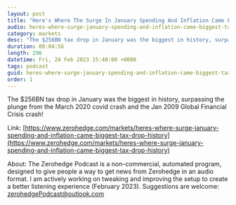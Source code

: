 ```yaml
---
layout: post
title: "Here's Where The Surge In January Spending And Inflation Came From: Biggest Tax Drop In History"
audio: heres-where-surge-january-spending-and-inflation-came-biggest-tax-drop-history-0
category: markets
desc: "The $256BN tax drop in January was the biggest in history, surpassing the plunge from the March 2020 covid crash and the Jan 2009 Global Financial Crisis crash!"
duration: 00:04:56
length: 296
datetime: Fri, 24 Feb 2023 15:40:00 +0000
tags: podcast
guid: heres-where-surge-january-spending-and-inflation-came-biggest-tax-drop-history-0
order: 1
---
```

The $256BN tax drop in January was the biggest in history, surpassing the plunge from the March 2020 covid crash and the Jan 2009 Global Financial Crisis crash!

Link: [https://www.zerohedge.com/markets/heres-where-surge-january-spending-and-inflation-came-biggest-tax-drop-history](https://www.zerohedge.com/markets/heres-where-surge-january-spending-and-inflation-came-biggest-tax-drop-history)

About: The Zerohedge Podcast is a non-commercial, automated program, designed to give people a way to get news from Zerohedge in an audio format.  I am actively working on tweaking and improving the setup to create a better listening experience (February 2023).  Suggestions are welcome: [zerohedgePodcast@outlook.com](mailto:zerohedgePodcast@outlook.com)